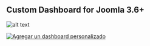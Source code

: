 ## Custom Dashboard for Joomla 3.6+

![alt text](https://github.com/javimata/customdashboard/blob/master/customdashboard.PNG)

  
[![Agregar un dashboard personalizado](http://img.youtube.com/vi/kFTo3cTBaNA/0.jpg)](http://www.youtube.com/watch?v=kFTo3cTBaNA "Agregar un dashboard personalizado")
